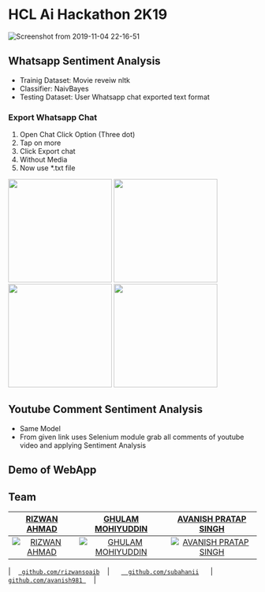 # HCL Ai Hackathon 2K19
![Screenshot from 2019-11-04 22-16-51](https://user-images.githubusercontent.com/29729380/68140007-1f0eac80-ff51-11e9-9916-1be6a3c40892.png)

## Whatsapp Sentiment Analysis
* Trainig Dataset: Movie reveiw nltk 
* Classifier: NaivBayes
* Testing Dataset: User Whatsapp chat exported text format
### Export Whatsapp Chat
1. Open Chat Click Option (Three dot)
2. Tap on more
3. Click Export chat
4. Without Media 
5. Now use *.txt file 

<p float="left">
  <img src="https://user-images.githubusercontent.com/29729380/68144767-559cf500-ff5a-11e9-9c2e-f4ff75f01e07.jpeg" width="210" />
  <img src="https://user-images.githubusercontent.com/29729380/68144770-56358b80-ff5a-11e9-80ca-94fe4a6e1386.jpeg" width="210" /> 
  <img src="https://user-images.githubusercontent.com/29729380/68144772-56358b80-ff5a-11e9-8eed-a2d9dfc5ca71.jpeg" width="210" />
   <img src="https://user-images.githubusercontent.com/29729380/68144773-56ce2200-ff5a-11e9-9079-fe9f426df3c5.jpeg" width="210" />
</p>


## Youtube Comment Sentiment Analysis

 * Same Model
 * From given link uses Selenium module grab all comments of youtube video and applying Sentiment Analysis
 
## Demo of WebApp

 
 
## Team


|     <a href="https://github.com/rizwansoaib" target="_blank">**RIZWAN AHMAD**      </a> | <a href="https://github.com/subahanii" target="_blank">**GHULAM MOHIYUDDIN**      </a> |<a href="https://github.com/avanish981" target="_blank">**AVANISH PRATAP SINGH**</a> |
|     :---:    |   :---:   |   :---:   | 
| [![RIZWAN AHMAD](https://avatars1.githubusercontent.com/u/29729380?s=200&v=4)](https://github.com/rizwansoaib)    | [![GHULAM MOHIYUDDIN](https://avatars1.githubusercontent.com/u/23014491?s=200&v=4)](https://github.com/subahanii) | [![AVANISH PRATAP SINGH](https://avatars1.githubusercontent.com/u/41297065?s=200&v=4)](https://github.com/avanish981) | 

| &nbsp;&nbsp; <a href="https://github.com/rizwansoaib" target="_blank">`  github.com/rizwansoaib `</a>  &nbsp;&nbsp; | &nbsp;&nbsp;&nbsp;&nbsp; <a href="https://github.com/subahanii" target="_blank">`   github.com/subahanii `</a>   &nbsp;&nbsp;&nbsp;&nbsp; |&nbsp;&nbsp;   <a href="https://github.com/avanish981" target="_blank">` github.com/avanish981  `</a> &nbsp;&nbsp;&nbsp;|
